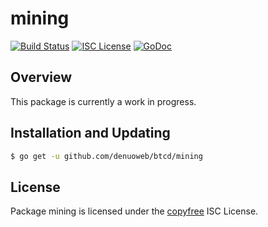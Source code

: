 mining
======

[![Build Status](https://github.com/denuoweb/btcd/workflows/Build%20and%20Test/badge.svg)](https://github.com/denuoweb/btcd/actions)
[![ISC License](http://img.shields.io/badge/license-ISC-blue.svg)](http://copyfree.org)
[![GoDoc](https://img.shields.io/badge/godoc-reference-blue.svg)](https://pkg.go.dev/github.com/denuoweb/btcd/mining)

## Overview

This package is currently a work in progress.

## Installation and Updating

```bash
$ go get -u github.com/denuoweb/btcd/mining
```

## License

Package mining is licensed under the [copyfree](http://copyfree.org) ISC
License.
